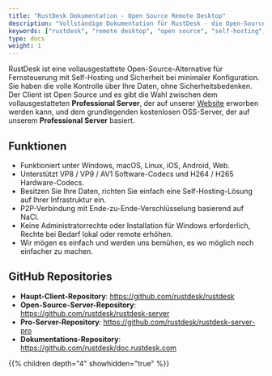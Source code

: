 ```yaml
---
title: "RustDesk Dokumentation - Open Source Remote Desktop"
description: "Vollständige Dokumentation für RustDesk - die Open-Source-Remote-Desktop-Software. Lernen Sie Self-Hosting, Client-Konfiguration und RustDesk-Bereitstellung in Ihrer Infrastruktur."
keywords: ["rustdesk", "remote desktop", "open source", "self-hosting", "dokumentation", "fernzugriff", "VNC alternative", "teamviewer alternative"]
type: docs
weight: 1
---
```


RustDesk ist eine vollausgestattete Open-Source-Alternative für Fernsteuerung mit Self-Hosting und Sicherheit bei minimaler Konfiguration. Sie haben die volle Kontrolle über Ihre Daten, ohne Sicherheitsbedenken. Der Client ist Open Source und es gibt die Wahl zwischen dem vollausgestatteten **Professional Server**, der auf unserer [Website](https://rustdesk.com) erworben werden kann, und dem grundlegenden kostenlosen OSS-Server, der auf unserem **Professional Server** basiert.

## Funktionen
- Funktioniert unter Windows, macOS, Linux, iOS, Android, Web.
- Unterstützt VP8 / VP9 / AV1 Software-Codecs und H264 / H265 Hardware-Codecs.
- Besitzen Sie Ihre Daten, richten Sie einfach eine Self-Hosting-Lösung auf Ihrer Infrastruktur ein.
- P2P-Verbindung mit Ende-zu-Ende-Verschlüsselung basierend auf NaCl.
- Keine Administratorrechte oder Installation für Windows erforderlich, Rechte bei Bedarf lokal oder remote erhöhen.
- Wir mögen es einfach und werden uns bemühen, es wo möglich noch einfacher zu machen.

## GitHub Repositories
- **Haupt-Client-Repository**: https://github.com/rustdesk/rustdesk
- **Open-Source-Server-Repository**: https://github.com/rustdesk/rustdesk-server
- **Pro-Server-Repository**: https://github.com/rustdesk/rustdesk-server-pro
- **Dokumentations-Repository**: https://github.com/rustdesk/doc.rustdesk.com

{{% children depth="4" showhidden="true" %}}
